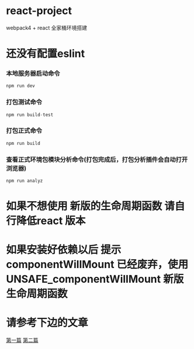 # react-project
webpack4 + react 全家桶环境搭建

# 还没有配置eslint

### 本地服务器启动命令
```javascript
npm run dev
```
### 打包测试命令
```javascript
npm run build-test
```

### 打包正式命令
```javascript
npm run build
```

### 查看正式环境包模块分析命令(打包完成后，打包分析插件会自动打开浏览器)
```javascript
npm run analyz
```

# 如果不想使用 新版的生命周期函数 请自行降低react 版本

# 如果安装好依赖以后 提示 componentWillMount 已经废弃，使用 UNSAFE_componentWillMount 新版生命周期函数
# 请参考下边的文章

[第一篇](https://blog.csdn.net/HarryHY/article/details/104153011?depth_1-utm_source=distribute.pc_relevant.none-task-blog-BlogCommendFromBaidu-6&utm_source=distribute.pc_relevant.none-task-blog-BlogCommendFromBaidu-6)
[第二篇](https://blog.csdn.net/lunahaijiao/article/details/99619460?depth_1-utm_source=distribute.pc_relevant.none-task-blog-BlogCommendFromBaidu-1&utm_source=distribute.pc_relevant.none-task-blog-BlogCommendFromBaidu-1)